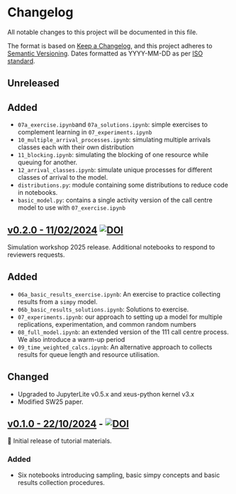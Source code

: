 # Changelog

All notable changes to this project will be documented in this file.

The format is based on [Keep a Changelog](https://keepachangelog.com/en/1.1.0/),
and this project adheres to [Semantic Versioning](https://semver.org/spec/v2.0.0.html). Dates formatted as YYYY-MM-DD as per [ISO standard](https://www.iso.org/iso-8601-date-and-time-format.html).

## Unreleased

## Added

* `07a_exercise.ipynb`and `07a_solutions.ipynb`: simple exercises to complement learning in `07_experiments.ipynb`
* `10_multiple_arrival_processes.ipynb`: simulating multiple arrivals classes each with their own distribution
* `11_blocking.ipynb`: simulating the blocking of one resource while queuing for another.
* `12_arrival_classes.ipynb`: simulate unique processes for different classes of arrival to the model.
* `distributions.py`: module containing some distributions to reduce code in notebooks.
* `basic_model.py`: contains a single activity version of the call centre model to use with `07_exercise.ipynb`

## [v0.2.0 - 11/02/2024](https://github.com/pythonhealthdatascience/intro-open-sim/releases/tag/v0.2.0) [![DOI](https://zenodo.org/badge/DOI/10.5281/zenodo.14849934.svg)](https://doi.org/10.5281/zenodo.14849934)

Simulation workshop 2025 release. Additional notebooks to respond to reviewers requests.

## Added

* `06a_basic_results_exercise.ipynb`: An exercise to practice collecting results from a `simpy` model.
* `06b_basic_results_solutions.ipynb`: Solutions to exercise.
* `07_experiments.ipynb`: our approach to setting up a model for multiple replications, experimentation, and common random numbers
* `08_full_model.ipynb`: an extended version of the 111 call centre process. We also introduce a warm-up period
* `09_time_weighted_calcs.ipynb`: An alternative approach to collects results for queue length and resource utilisation.

## Changed

* Upgraded to JupyterLite v0.5.x and xeus-python kernel v3.x
* Modified SW25 paper.

## [v0.1.0 - 22/10/2024](https://github.com/pythonhealthdatascience/intro-open-sim/releases/tag/v0.1.0) - [![DOI](https://zenodo.org/badge/DOI/10.5281/zenodo.13971859.svg)](https://doi.org/10.5281/zenodo.13971859)

🌱 Initial release of tutorial materials.

### Added

* Six notebooks introducing sampling, basic simpy concepts and basic results collection procedures.